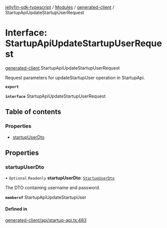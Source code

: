 [jellyfin-sdk-typescript](../README.md) / [Modules](../modules.md) / [generated-client](../modules/generated_client.md) / StartupApiUpdateStartupUserRequest

# Interface: StartupApiUpdateStartupUserRequest

[generated-client](../modules/generated_client.md).StartupApiUpdateStartupUserRequest

Request parameters for updateStartupUser operation in StartupApi.

**`export`**

**`interface`** StartupApiUpdateStartupUserRequest

## Table of contents

### Properties

- [startupUserDto](generated_client.StartupApiUpdateStartupUserRequest.md#startupuserdto)

## Properties

### startupUserDto

• `Optional` `Readonly` **startupUserDto**: [`StartupUserDto`](generated_client.StartupUserDto.md)

The DTO containing username and password.

**`memberof`** StartupApiUpdateStartupUser

#### Defined in

[generated-client/api/startup-api.ts:483](https://github.com/thornbill/jellyfin-sdk-typescript/blob/e4df7f8/src/generated-client/api/startup-api.ts#L483)
